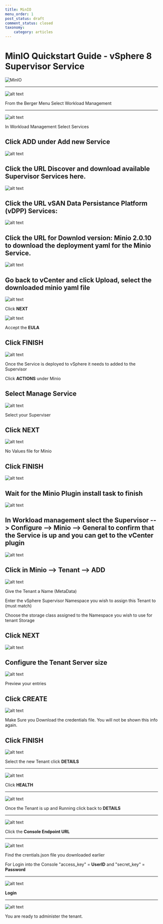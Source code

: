 ```yaml
---
title: MinIO
menu_order: 1
post_status: draft
comment_status: closed
taxonomy:
    category: articles
---
```



# MinIO Quickstart Guide - vSphere 8 Supervisor Service

![MinIO](/_images/minio-logo.png)

---

![alt text](/_images/shot1.png)




From the Berger Menu Select Workload Management

---
![alt text](/_images/workload.mangement.png)

In Workload Management Select Services

Click **ADD** under Add new Service
---

![alt text](/_images/register.service.png)

Click the URL Discover and download available Supervisor Services here.
---

![alt text](/_images/vsan.dpp.png)

Click the **URL** vSAN Data Persistance Platform (vDPP) Services:
---

![alt text](/_images/vsan.dpp.2.png)

Click the **URL** for Downlod version: Minio 2.0.10 to download the deployment yaml for the Minio Service.
---
![alt text](/_images/register.service.png)

Go back to vCenter and click Upload, select the downloaded minio yaml file
---
![alt text](/_images/new.service.minio.png)

Click **NEXT**

![alt text](/_images/eula.png)

Accept the **EULA**

Click **FINISH**
---
![alt text](/_images/manage.service.minio.png)

Once the Service is deployed to vSphere it needs to added to the Supervisor

Click **ACTIONS** under Minio

Select Manage Service
---
![alt text](/_images/manage.configure.png)

Select your Superviser

Click **NEXT**
---
![alt text](/_images/manage.review.png)

No Values file for Minio

Click **FINISH**
---
![alt text](/_images/plugin.deployed.png)

Wait for the Minio Plugin install task to finish
---
![alt text](/_images/minio.plugin.general.png)

In Workload management slect the **Supervisor --> Configure --> Minio --> General** to confirm that the Service is up and you can get to the vCenter plugin
---
![alt text](/_images/minio.plugin.tenant.png)

Click in **Minio --> Tenant --> ADD**
---
![alt text](/_images/create.tenant.name.tenant.png)

Give the Tenant a Name (MetaData)

Enter the vSphere Supervisor Namespace you wish to assign this Tenant to (must match)

Choose the storage class assigned to the Namespace you wish to use for tenant Storage

Click **NEXT**
---
![alt text](/_images/create.tenant.tenant.size.png)

Configure the Tenant Server size
---
![alt text](/_images/create.tenant.preview.configuration.png)

Preview your entries

Click **CREATE**
---
![alt text](/_images/create.tenant.credetials.png)

Make Sure you Download the credentials file. You will not be shown this info again.

Click **FINISH**
---
![alt text](/_images/minio.tenant.details.1.png)

Select the new Tenant click **DETAILS**

---
![alt text](/_images/minio.tenant.details.2.png)

Click **HEALTH**

---
![alt text](/_images/minio.tenant.details.3.png)

Once the Tenant is up and Running click back to **DETAILS**

---
![alt text](/_images/minio.tenant.details.2.png)

Click the **Console Endpoint URL**

---
![alt text](/_images/creds.json.file.png)

Find the crentials.json file you downloaded earlier

For Login into the Console "access_key" = **UserID** and "secret_key" = **Password**

---
![alt text](/_images/object.store.login.1.png)

**Login**

---
![alt text](/_images/object.store.ui.png)

You are ready to administer the tenant.
